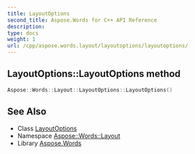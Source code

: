 ```yaml
---
title: LayoutOptions
second_title: Aspose.Words for C++ API Reference
description: 
type: docs
weight: 1
url: /cpp/aspose.words.layout/layoutoptions/layoutoptions/
---
```

## LayoutOptions::LayoutOptions method




```cpp
Aspose::Words::Layout::LayoutOptions::LayoutOptions()
```

## See Also

* Class [LayoutOptions](../)
* Namespace [Aspose::Words::Layout](../../)
* Library [Aspose.Words](../../../)
